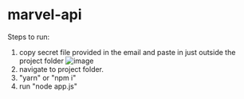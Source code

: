 # marvel-api

Steps to run:
1. copy secret file provided in the email and paste in just outside the project folder ![image](https://user-images.githubusercontent.com/35554291/123448517-9654f080-d60d-11eb-9a00-f37ae8ae1d78.png)
2. navigate to project folder.
3. "yarn" or "npm i"
4. run "node app.js"
